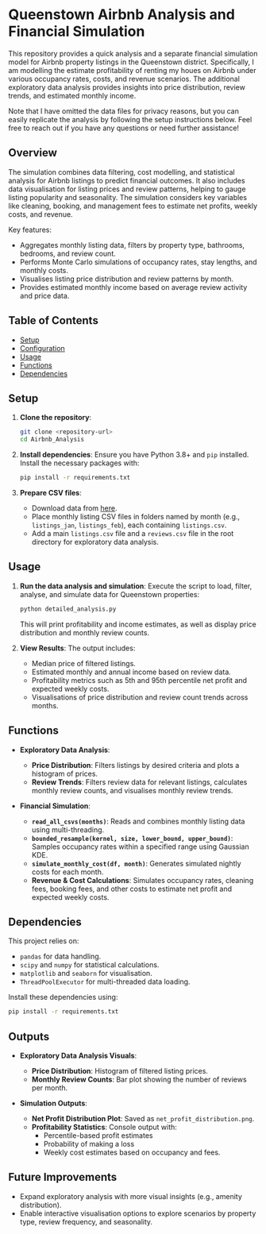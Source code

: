# Queenstown Airbnb Analysis and Financial Simulation

This repository provides a quick analysis and a separate financial simulation model for Airbnb property listings in the Queenstown district. Specifically, I am modelling the estimate profitability of renting my houes on Airbnb under various occupancy rates, costs, and revenue scenarios. The additional exploratory data analysis provides insights into price distribution, review trends, and estimated monthly income.

Note that I have omitted the data files for privacy reasons, but you can easily replicate the analysis by following the setup instructions below. Feel free to reach out if you have any questions or need further assistance!

## Overview

The simulation combines data filtering, cost modelling, and statistical analysis for Airbnb listings to predict financial outcomes. It also includes data visualisation for listing prices and review patterns, helping to gauge listing popularity and seasonality. The simulation considers key variables like cleaning, booking, and management fees to estimate net profits, weekly costs, and revenue.

Key features:
- Aggregates monthly listing data, filters by property type, bathrooms, bedrooms, and review count.
- Performs Monte Carlo simulations of occupancy rates, stay lengths, and monthly costs.
- Visualises listing price distribution and review patterns by month.
- Provides estimated monthly income based on average review activity and price data.

## Table of Contents
- [Setup](#setup)
- [Configuration](#configuration)
- [Usage](#usage)
- [Functions](#functions)
- [Dependencies](#dependencies)

## Setup

1. **Clone the repository**:
   ```bash
   git clone <repository-url>
   cd Airbnb_Analysis
   ```

2. **Install dependencies**:
   Ensure you have Python 3.8+ and `pip` installed. Install the necessary packages with:
   ```bash
   pip install -r requirements.txt
   ```

3. **Prepare CSV files**:
   - Download data from [here](https://insideairbnb.com/get-the-data/).
   - Place monthly listing CSV files in folders named by month (e.g., `listings_jan`, `listings_feb`), each containing `listings.csv`.
   - Add a main `listings.csv` file and a `reviews.csv` file in the root directory for exploratory data analysis.

## Usage

1. **Run the data analysis and simulation**:
   Execute the script to load, filter, analyse, and simulate data for Queenstown properties:
   ```bash
   python detailed_analysis.py
   ```
   This will print profitability and income estimates, as well as display price distribution and monthly review counts.

2. **View Results**:
   The output includes:
   - Median price of filtered listings.
   - Estimated monthly and annual income based on review data.
   - Profitability metrics such as 5th and 95th percentile net profit and expected weekly costs.
   - Visualisations of price distribution and review count trends across months.

## Functions

- **Exploratory Data Analysis**:
  - **Price Distribution**: Filters listings by desired criteria and plots a histogram of prices.
  - **Review Trends**: Filters review data for relevant listings, calculates monthly review counts, and visualises monthly review trends.

- **Financial Simulation**:
  - **`read_all_csvs(months)`**: Reads and combines monthly listing data using multi-threading.
  - **`bounded_resample(kernel, size, lower_bound, upper_bound)`**: Samples occupancy rates within a specified range using Gaussian KDE.
  - **`simulate_monthly_cost(df, month)`**: Generates simulated nightly costs for each month.
  - **Revenue & Cost Calculations**: Simulates occupancy rates, cleaning fees, booking fees, and other costs to estimate net profit and expected weekly costs.

## Dependencies

This project relies on:
- `pandas` for data handling.
- `scipy` and `numpy` for statistical calculations.
- `matplotlib` and `seaborn` for visualisation.
- `ThreadPoolExecutor` for multi-threaded data loading.

Install these dependencies using:
```bash
pip install -r requirements.txt
```

## Outputs

- **Exploratory Data Analysis Visuals**:
  - **Price Distribution**: Histogram of filtered listing prices.
  - **Monthly Review Counts**: Bar plot showing the number of reviews per month.

- **Simulation Outputs**:
  - **Net Profit Distribution Plot**: Saved as `net_profit_distribution.png`.
  - **Profitability Statistics**: Console output with:
    - Percentile-based profit estimates
    - Probability of making a loss
    - Weekly cost estimates based on occupancy and fees.

## Future Improvements

- Expand exploratory analysis with more visual insights (e.g., amenity distribution).
- Enable interactive visualisation options to explore scenarios by property type, review frequency, and seasonality.
